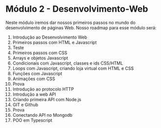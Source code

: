 # Módulo 2 - Desenvolvimento-Web

Neste módulo iremos dar nossos primeiros passos no mundo do desenvolvimento de páginas Web. Nosso roadmap para esse módulo será:

   1. Introdução ao Desenvolvimento Web
   2. Primeiros passos com HTML e Javascript
   3. Teste
   4. Primeiros passos com CSS
   5. Arrays e objetos Javascript
   6. Condicionais com Javascript, classes e ids CSS/HTML
   7. Loops com Javascript, criando loja virtual com HTML e CSS
   8. Funções com Javascript
   9. Animações com CSS
   10. Prova
   11. Introdução ao protocolo HTTP
   12. Introdução a web API
   13. Criando primeira API com Node.js
   14. GIT e Github
   15. Prova
   16. Conectando API no Mongodb
   17. POO em Typescript
